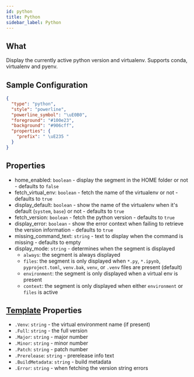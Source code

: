 ```yaml
---
id: python
title: Python
sidebar_label: Python
---
```


## What

Display the currently active python version and virtualenv.
Supports conda, virtualenv and pyenv.

## Sample Configuration

```json
{
  "type": "python",
  "style": "powerline",
  "powerline_symbol": "\uE0B0",
  "foreground": "#100e23",
  "background": "#906cff",
  "properties": {
    "prefix": " \uE235 "
  }
}
```

## Properties

- home_enabled: `boolean` - display the segment in the HOME folder or not - defaults to `false`
- fetch_virtual_env: `boolean` - fetch the name of the virtualenv or not - defaults to `true`
- display_default: `boolean` - show the name of the virtualenv when it's default (`system`, `base`)
or not - defaults to `true`
- fetch_version: `boolean` - fetch the python version - defaults to `true`
- display_error: `boolean` - show the error context when failing to retrieve the version information - defaults to `true`
- missing_command_text: `string` - text to display when the command is missing - defaults to empty
- display_mode: `string` - determines when the segment is displayed
  - `always`: the segment is always displayed
  - `files`: the segment is only displayed when `*.py`, `*.ipynb`, `pyproject.toml`, `venv.bak`, `venv`, or `.venv`
    files are present (default)
  - `environment`: the segment is only displayed when a virtual env is present
  - `context`: the segment is only displayed when either `environment` or `files` is active

## [Template][templates] Properties

- `.Venv`: `string` - the virtual environment name (if present)
- `.Full`: `string` - the full version
- `.Major`: `string` - major number
- `.Minor`: `string` - minor number
- `.Patch`: `string` - patch number
- `.Prerelease`: `string` - prerelease info text
- `.BuildMetadata`: `string` - build metadata
- `.Error`: `string` - when fetching the version string errors

[templates]: /docs/config-templates
